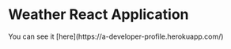 <h1>Weather React Application</h1>
You can see it [here](https://a-developer-profile.herokuapp.com/)
